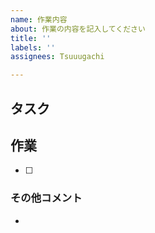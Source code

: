 ```yaml
---
name: 作業内容
about: 作業の内容を記入してください
title: ''
labels: ''
assignees: Tsuuugachi

---
```


## タスク

## 作業
+ [ ] 

### その他コメント
+
